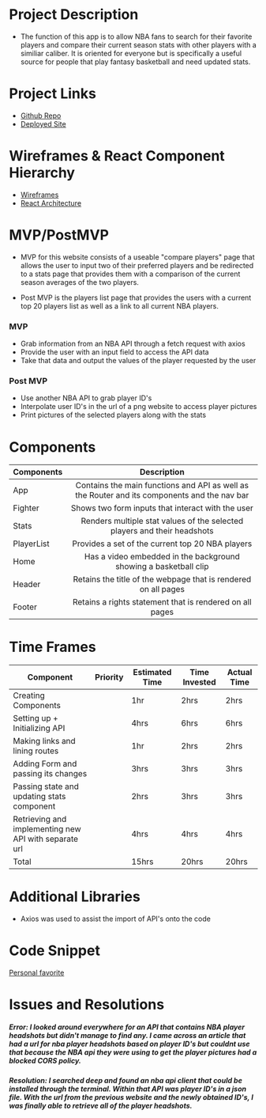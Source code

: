 # Project Description
- The function of this app is to allow NBA fans to search for their favorite players and compare their current season stats with other players with a similiar caliber. It is oriented for everyone but is specifically a useful source for people that play fantasy basketball and need updated stats.

# Project Links
- [Github Repo](https://github.com/shamzaali7/nba-stat-comparison)
- [Deployed Site](https://nba-stat-comparison-gkoi.vercel.app/)

# Wireframes & React Component Hierarchy
- [Wireframes](https://whimsical.com/project-2-basketball-AiSRB8yEHakkXUDv4VLWyn)
- [React Architecture](src/Assets/ReactComponentHierarchy.jpg)

# MVP/PostMVP
- MVP for this website consists of a useable "compare players" page that allows the user to input two of their preferred players and be redirected to a stats page that provides them with a comparison of the current season averages of the two players.

- Post MVP is the players list page that provides the users with a current top 20 players list as well as a link to all current NBA players. 

### MVP
- Grab information from an NBA API through a fetch request with axios
- Provide the user with an input field to access the API data
- Take that data and output the values of the player requested by the user

### Post MVP
- Use another NBA API to grab player ID's
- Interpolate user ID's in the url of a png website to access player pictures
- Print pictures of the selected players along with the stats

# Components

| Components  | Description                                                                                 |
|-------------|:-------------------------------------------------------------------------------------------:|
| App         | Contains the main functions and API as well as the Router and its components and the nav bar|
| Fighter     | Shows two form inputs that interact with the user                                           |
| Stats       | Renders multiple stat values of the selected players and their headshots                    |
| PlayerList  | Provides a set of the current top 20 NBA players                                            |
| Home        | Has a video embedded in the background showing a basketball clip                            |
| Header      | Retains the title of the webpage that is rendered on all pages                              |
| Footer      | Retains a rights statement that is rendered on all pages                                    |

# Time Frames

Component | Priority | Estimated Time | Time Invested | Actual Time
---- | ---- | ---- | ---- | ----
Creating Components | | 1hr | 2hrs | 2hrs   
Setting up + Initializing API | | 4hrs | 6hrs | 6hrs
Making links and lining routes | | 1hr | 2hrs | 2hrs
Adding Form and passing its changes | | 3hrs | 3hrs | 3hrs
Passing state and updating stats component | | 2hrs | 3hrs | 3hrs
Retrieving and implementing new API with separate url | | 4hrs | 4hrs | 4hrs
Total | | 15hrs | 20hrs | 20hrs

# Additional Libraries
- Axios was used to assist the import of API's onto the code

# Code Snippet
[Personal favorite](src/Assets/Code-Snippet.jpg)

# Issues and Resolutions

##### Error: I looked around everywhere for an API that contains NBA player headshots but didn't manage to find any. I came across an article that had a url for nba player headshots based on player ID's but couldnt use that because the NBA api they were using to get the player pictures had a blocked CORS policy. 
##### Resolution: I searched deep and found an nba api client that could be installed through the terminal. Within that API was player ID's in a json file. With the url from the previous website and the newly obtained ID's, I was finally able to retrieve all of the player headshots.

